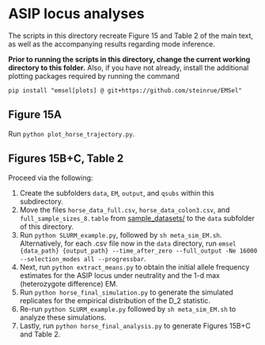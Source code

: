 # ASIP locus analyses

The scripts in this directory recreate Figure 15 and Table 2 of the main text, as well as the accompanying results regarding mode inference.

**Prior to running the scripts in this directory, change the current working directory to this folder.** Also, if you have not already, install the additional plotting packages required by running the command
```
pip install "emsel[plots] @ git+https://github.com/steinrue/EMSel"
```

## Figure 15A

Run `python plot_horse_trajectory.py`. 

## Figures 15B+C, Table 2

Proceed via the following:

1. Create the subfolders `data`, `EM`, `output`, and `qsubs` within this subdirectory.
2. Move the files `horse_data_full.csv`, `horse_data_colon3.csv`, and `full_sample_sizes_8.table` from [sample_datasets/](../../sample_datasets/) to the `data` subfolder of this directory.
3. Run `python SLURM_example.py`, followed by `sh meta_sim_EM.sh`. Alternatively, for each .csv file now in the `data` directory, run `emsel {data_path} {output_path} --time_after_zero --full_output -Ne 16000 --selection_modes all --progressbar`.
4. Next, run `python extract_means.py` to obtain the initial allele frequency estimates for the ASIP locus under neutrality and the 1-d max (heterozygote difference) EM.
5. Run `python horse_final_simulation.py` to generate the simulated replicates for the empirical distribution of the D_2 statistic.
6. Re-run `python SLURM_example.py` followed by `sh meta_sim_EM.sh` to analyze these simulations.
7. Lastly, run `python horse_final_analysis.py` to generate Figures 15B+C and Table 2.
